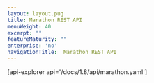 ```yaml
---
layout: layout.pug
title: Marathon REST API
menuWeight: 40
excerpt: ""
featureMaturity: ""
enterprise: 'no'
navigationTitle:  Marathon REST API
---
```


[api-explorer api='/docs/1.8/api/marathon.yaml']